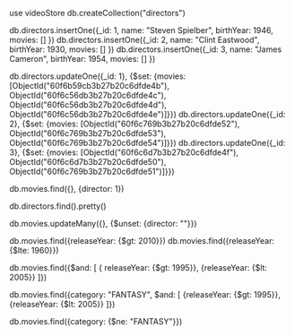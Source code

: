 <!-- 1. Készíts el egy „directors” listát, amelyben filmrendezőket fogunk tárolni! -->

use videoStore
db.createCollection("directors")

<!-- 2. Ments el benne 3 „rendező” dokumentumot az insertOne() parancs segítségével: -->
<!-- 3. "\_id": egész szám 1-estől indulva
   "name": Steven Spielberg, Clint Eastwood, James Cameron
   "birthYear": születési év (tetszőlegesen megadott egész szám)
   "movies": kezdetben egy üres lista -->

db.directors.insertOne({\_id: 1, name: "Steven Spielber", birthYear: 1946, movies: [] })
db.directors.insertOne({\_id: 2, name: "Clint Eastwood", birthYear: 1930, movies: [] })
db.directors.insertOne({\_id: 3, name: "James Cameron", birthYear: 1954, movies: [] })

<!-- Frissítsd a rendezők dokumentumait, helyezd el a „movies” listájukba a megfelelő filmek id-jait (ha ObjectId-t használsz, akkor figyelj arra, hogy ObjectId-ként mentsd el őket). Tipp: kérdezd le a rendezőket, és alájuk listázd a filmeket úgy, hogy csak az id-jük és a rendező nevét adja vissza a lekérdezés: -->

db.directors.updateOne({\_id: 1}, {$set: {movies: [ObjectId("60f6b59cb3b27b20c6dfde4b"), ObjectId("60f6c56db3b27b20c6dfde4c"), ObjectId("60f6c56db3b27b20c6dfde4d"), ObjectId("60f6c56db3b27b20c6dfde4e")]}})
db.directors.updateOne({\_id: 2}, {$set: {movies: [ObjectId("60f6c769b3b27b20c6dfde52"), ObjectId("60f6c769b3b27b20c6dfde53"), ObjectId("60f6c769b3b27b20c6dfde54")]}})
db.directors.updateOne({\_id: 3}, {$set: {movies: [ObjectId("60f6c6d7b3b27b20c6dfde4f"), ObjectId("60f6c6d7b3b27b20c6dfde50"), ObjectId("60f6c769b3b27b20c6dfde51")]}})

db.movies.find({}, {director: 1})

<!-- 4. Ha frissítetted a rendezőket, ellenőrzés gyanánt kérdezd le a dokumentumokat a „directors” listából (használd a pretty() metódust a szebb megjelenítéshez)! Ehhez hasonló eredményt kell látnod: -->

db.directors.find().pretty()

<!-- 6. Ha elkészültél a rendezői listával, frissítsd a movies listát („táblázatot”): távolítsd el a director mezőt ($unset operátor segítségével). Ezentúl a rendezőn keresztül fogjuk elérni a hozzájuk tartozó filmeket. -->

db.movies.updateMany({}, {$unset: {director: ""}})

<!-- 7. Kérdezd le az egy bizonyos év előtt készült filmeket, majd az egy bizonyos év után készült filmeket! ($gt, $gte, $lt, $lte) -->

db.movies.find({releaseYear: {$gt: 2010}})
db.movies.find({releaseYear:{$lte: 1960}})

<!-- 8. Kérdezz le két év között készült filmeket! (Próbáld ki $and operátorral is!) -->

db.movies.find({$and: [ { releaseYear: {$gt: 1995}}, {releaseYear: {$lt: 2005}} ]})

<!-- 9. Kérdezz le két év közötti filmeket, amelyek egy bizonyos kategóriával rendelkeznek! -->

db.movies.find({category: "FANTASY", $and: [ {releaseYear: {$gt: 1995}}, {releaseYear: {$lt: 2005}} ]})

<!-- 10. Kérdezd le a filmeket, amelyeknek a kategóriája NEM FANTASY ($ne)! -->

db.movies.find({category: {$ne: "FANTASY"}})
